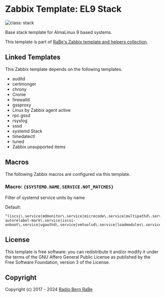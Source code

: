 # Zabbix Template: EL9 Stack

![class: stack](https://img.shields.io/badge/class-stack-00c9bf)

Base stack template for AlmaLinux 9 based systems.

This template is part of [RaBe's Zabbix template and helpers
collection](https://github.com/radiorabe/rabe-zabbix).


## Linked Templates

This Zabbix template depends on the following templates.

* auditd
* certmonger
* chrony
* Cronie
* firewalld
* gssproxy
* Linux by Zabbix agent active
* rpc.gssd
* rsyslog
* sssd
* systemd Stack
* timedatectl
* tuned
* Zabbix unsupported items

## Macros

The following Zabbix macros are configured via this template.

### Macro: `{$SYSTEMD.NAME.SERVICE.NOT_MATCHES}`

Filter of systemd service units by name

Default:
```
^(iscsi\.service|mdmonitor\.service|microcode\.service|multipathd\.service|udisks2\.service|selinux-autorelabel-mark\.service|iscsi-onboot\.service|vgauthd\.service|vmtoolsd\.service|loadmodules\.service|timedatex\.service)$
```

## License

This template is free software: you can redistribute it and/or modify it under
the terms of the GNU Affero General Public License as published by the Free
Software Foundation, version 3 of the License.

## Copyright

Copyright (c) 2017 - 2024 [Radio Bern RaBe](http://www.rabe.ch)
